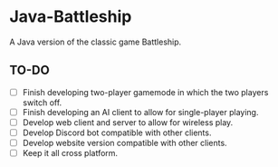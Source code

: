 # Java-Battleship
A Java version of the classic game Battleship.

## TO-DO
- [ ] Finish developing two-player gamemode in which the two players switch off.
- [ ] Finish developing an AI client to allow for single-player playing.
- [ ] Develop web client and server to allow for wireless play.
- [ ] Develop Discord bot compatible with other clients.
- [ ] Develop website version compatible with other clients.
- [ ] Keep it all cross platform.
